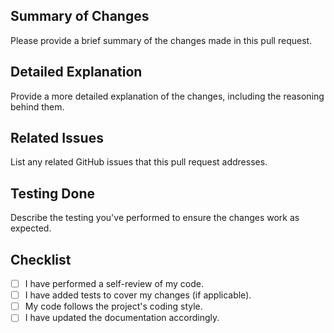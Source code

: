 ## Summary of Changes

Please provide a brief summary of the changes made in this pull request.

## Detailed Explanation

Provide a more detailed explanation of the changes, including the reasoning behind them.

## Related Issues

List any related GitHub issues that this pull request addresses.

## Testing Done

Describe the testing you've performed to ensure the changes work as expected.

## Checklist

- [ ] I have performed a self-review of my code.
- [ ] I have added tests to cover my changes (if applicable).
- [ ] My code follows the project's coding style.
- [ ] I have updated the documentation accordingly.
